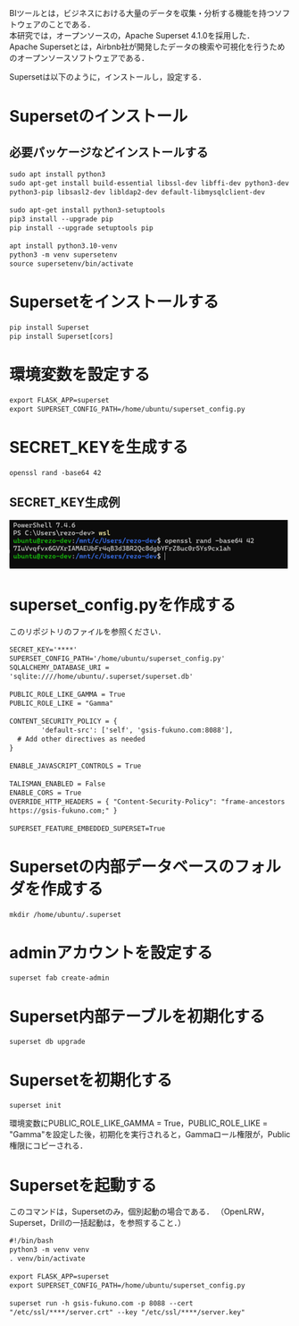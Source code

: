 BIツールとは，ビジネスにおける大量のデータを収集・分析する機能を持つソフトウェアのことである．  
本研究では，オープンソースの，Apache Superset 4.1.0を採用した．  
Apache Supersetとは，Airbnb社が開発したデータの検索や可視化を行うためのオープンソースソフトウェアである．  
  
Supersetは以下のように，インストールし，設定する．  

# Supersetのインストール

## 必要パッケージなどインストールする
```
sudo apt install python3
sudo apt-get install build-essential libssl-dev libffi-dev python3-dev python3-pip libsasl2-dev libldap2-dev default-libmysqlclient-dev

sudo apt-get install python3-setuptools
pip3 install --upgrade pip
pip install --upgrade setuptools pip

apt install python3.10-venv
python3 -m venv supersetenv
source supersetenv/bin/activate
```

# Supersetをインストールする
```
pip install Superset
pip install Superset[cors]
```

# 環境変数を設定する
```
export FLASK_APP=superset
export SUPERSET_CONFIG_PATH=/home/ubuntu/superset_config.py
```

# SECRET_KEYを生成する
```
openssl rand -base64 42
```
## SECRET_KEY生成例
![SECRET_KEY生成例](image/makeSECRET_KEY.png)

# superset_config.pyを作成する
このリポジトリのファイルを参照ください．
```
SECRET_KEY='****'
SUPERSET_CONFIG_PATH='/home/ubuntu/superset_config.py'
SQLALCHEMY_DATABASE_URI = 'sqlite:////home/ubuntu/.superset/superset.db'

PUBLIC_ROLE_LIKE_GAMMA = True
PUBLIC_ROLE_LIKE = "Gamma"

CONTENT_SECURITY_POLICY = {
        'default-src': ['self', 'gsis-fukuno.com:8088'],
  # Add other directives as needed
}

ENABLE_JAVASCRIPT_CONTROLS = True

TALISMAN_ENABLED = False
ENABLE_CORS = True 
OVERRIDE_HTTP_HEADERS = { "Content-Security-Policy": "frame-ancestors https://gsis-fukuno.com;" }

SUPERSET_FEATURE_EMBEDDED_SUPERSET=True
```

# Supersetの内部データベースのフォルダを作成する
```
mkdir /home/ubuntu/.superset
```

# adminアカウントを設定する
```
superset fab create-admin 
```

# Superset内部テーブルを初期化する
```
superset db upgrade
```

# Supersetを初期化する
```
superset init
```

環境変数にPUBLIC_ROLE_LIKE_GAMMA = True，PUBLIC_ROLE_LIKE = "Gamma"を設定した後，初期化を実行されると，Gammaロール権限が，Public権限にコピーされる．  

# Supersetを起動する
このコマンドは，Supersetのみ，個別起動の場合である．
（OpenLRW，Superset，Drillの一括起動は，を参照すること．）

```
#!/bin/bash
python3 -m venv venv
. venv/bin/activate

export FLASK_APP=superset
export SUPERSET_CONFIG_PATH=/home/ubuntu/superset_config.py

superset run -h gsis-fukuno.com -p 8088 --cert "/etc/ssl/****/server.crt" --key "/etc/ssl/****/server.key"
```




